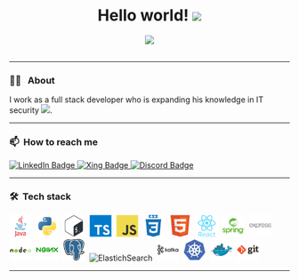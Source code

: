 



<div id="header" align="center">
 <table>
  <tr>
   <h1>Hello world! <img src="https://media.giphy.com/media/hvRJCLFzcasrR4ia7z/giphy.gif" width="30px"/></>
  </tr>
  <tr>
   <img src="https://media0.giphy.com/media/6pUBXVTai18Iw/giphy.gif?cid=ecf05e47eudovji6va5pplblxktrqibnx6yr6j4izutxbceo&rid=giphy.gif" width="200" />
  </tr>
 </table>
</div>

--- 
### 👩‍💻  &nbsp; About
I work as a full stack developer who is expanding his knowledge in IT security <img src="https://media.giphy.com/media/WUlplcMpOCEmTGBtBW/giphy.gif" width="30">.


---

### 📫 &nbsp;How to reach me
<div id="badges" align="left">
  <a href="https://www.linkedin.com/in/andreas-horvat/">
    <img src="https://img.shields.io/badge/LinkedIn-blue?style=for-the-badge&logo=linkedin&logoColor=white" alt="LinkedIn Badge"/>
  </a>
  <a  href="https://www.xing.com/profile/Andreas_Horvat3/cv">
    <img src="https://img.shields.io/badge/xing-%23006567.svg?style=for-the-badge&logo=xing&logoColor=white" alt="Xing Badge"/>
  </a>
   <a href="https://discord.com/users/172000958480384000">
    <img src="https://img.shields.io/badge/Discord-%237289DA.svg?style=for-the-badge&logo=discord&logoColor=white" alt="Discord Badge"/>
  </a>
 
</div>



---

### 🛠 &nbsp;Tech stack

<p>
<img src="https://github.com/devicons/devicon/blob/master/icons/java/java-original-wordmark.svg" title="Java" alt="Java" width="40" height="40"/>&nbsp;
<img src="https://github.com/devicons/devicon/blob/master/icons/python/python-original.svg" title="Python" **alt="Python" width="40" height="40"/>&nbsp;
<img src="https://github.com/devicons/devicon/blob/master/icons/bash/bash-original.svg" title="Bash" alt="Bash" width="40" height="40"/>&nbsp; 
<img src="https://github.com/devicons/devicon/blob/master/icons/typescript/typescript-original.svg" title="TypeScript" alt="TypeScript" width="40"/>&nbsp;
<img src="https://github.com/devicons/devicon/blob/master/icons/javascript/javascript-original.svg" title="JavaScript" alt="JavaScript" width="40"/>&nbsp;
<img src="https://github.com/devicons/devicon/blob/master/icons/css3/css3-plain-wordmark.svg"  title="CSS3" alt="CSS" width="40" height="40"/>&nbsp;
<img src="https://github.com/devicons/devicon/blob/master/icons/html5/html5-original.svg" title="HTML5" alt="HTML" width="40" height="40"/>&nbsp;
<img src="https://github.com/devicons/devicon/blob/master/icons/react/react-original-wordmark.svg" title="React" alt="React" width="40" height="40"/>&nbsp;
<img src="https://github.com/devicons/devicon/blob/master/icons/spring/spring-original-wordmark.svg" title="Spring" alt="Spring" width="40" height="40"/>&nbsp;
<img src="https://github.com/devicons/devicon/blob/master/icons/express/express-original-wordmark.svg" title="Express"  alt="Express" width="40" height="40"/>&nbsp;
<img src="https://github.com/devicons/devicon/blob/master/icons/nodejs/nodejs-original-wordmark.svg" title="NodeJS" alt="NodeJS" width="40" height="40"/>&nbsp;
<img src="https://github.com/devicons/devicon/blob/master/icons/nginx/nginx-original.svg" title="Nginx" alt="Nginx" width="40" height="40"/>&nbsp;
<img src="https://github.com/devicons/devicon/blob/master/icons/postgresql/postgresql-original.svg" title="Postgresql"  alt="Postgresql" width="40" height="40"/>&nbsp;
<img src="https://zeroheight-uploads.s3-accelerate.amazonaws.com/7004feb81c4d1032007a31?X-Amz-Algorithm=AWS4-HMAC-SHA256&X-Amz-Credential=AKIA3AVNYHQK4QFFEFF5%2F20220717%2Feu-west-1%2Fs3%2Faws4_request&X-Amz-Date=20220717T132222Z&X-Amz-Expires=86400&X-Amz-SignedHeaders=host&X-Amz-Signature=50cfba4dd769e279bbee1d2862bbc560fdf5b397788ec13fb98e58914ac0db81" title="ElasticSearch"  alt="ElastichSearch" width="35" height="40"/>&nbsp
<img src="https://github.com/devicons/devicon/blob/master/icons/apachekafka/apachekafka-original-wordmark.svg" title="Kafka"  alt="Kafka" width="40" height="40"/>&nbsp;
 <img src="https://github.com/devicons/devicon/blob/master/icons/kubernetes/kubernetes-plain.svg" title="Kubernetes"  alt="Kubernetes" width="40" height="40"/>&nbsp;
<img src="https://github.com/devicons/devicon/blob/master/icons/docker/docker-original.svg" title="Docker" alt="Docker" width="40" height="40"/>&nbsp;
<img src="https://github.com/devicons/devicon/blob/master/icons/git/git-original-wordmark.svg" title="Git" **alt="Git" width="40" height="40"/>&nbsp;
</p>

---


<!--
**Andreas-Horvat/Andreas-Horvat** is a ✨ _special_ ✨ repository because its `README.md` (this file) appears on your GitHub profile.

Here are some ideas to get you started:

- 🔭 I’m currently working on ...
- 🌱 I’m currently learning ...
- 👯 I’m looking to collaborate on ...
- 🤔 I’m looking for help with ...
- 💬 Ask me about ...
- 📫 How to reach me: ...
- 😄 Pronouns: ...
- ⚡ Fun fact: ...
-->
